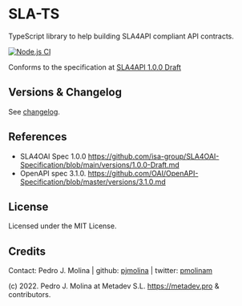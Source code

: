 # SLA-TS

TypeScript library to help building SLA4API compliant API contracts.

[![Node.js CI](https://github.com/metadevpro/sla-ts/actions/workflows/node.js.yml/badge.svg)](https://github.com/metadevpro/sla-ts/actions/workflows/node.js.yml)

Conforms to the specification at [SLA4API 1.0.0 Draft](https://github.com/isa-group/SLA4OAI-Specification/blob/main/versions/1.0.0-Draft.md)

## Versions & Changelog

See [changelog](changelog.md).

## References

- SLA4OAI Spec 1.0.0  https://github.com/isa-group/SLA4OAI-Specification/blob/main/versions/1.0.0-Draft.md
- OpenAPI spec 3.1.0. https://github.com/OAI/OpenAPI-Specification/blob/master/versions/3.1.0.md

## License

Licensed under the MIT License.

## Credits

Contact: Pedro J. Molina | github: [pjmolina](https://github.com/pjmolina) | twitter: [pmolinam](https://twitter.com/pmolinam)

(c) 2022. Pedro J. Molina at Metadev S.L. https://metadev.pro & contributors.